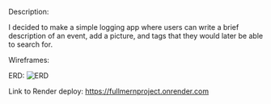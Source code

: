 Description:  

I decided to make a simple logging app where users can write a brief description of an event, add a picture, and tags that they would later be able to search for.  

Wireframes:


ERD:
![ERD]("images/MERNProj-SignUp&LogInERD.jpg")

Link to Render deploy: 
https://fullmernproject.onrender.com